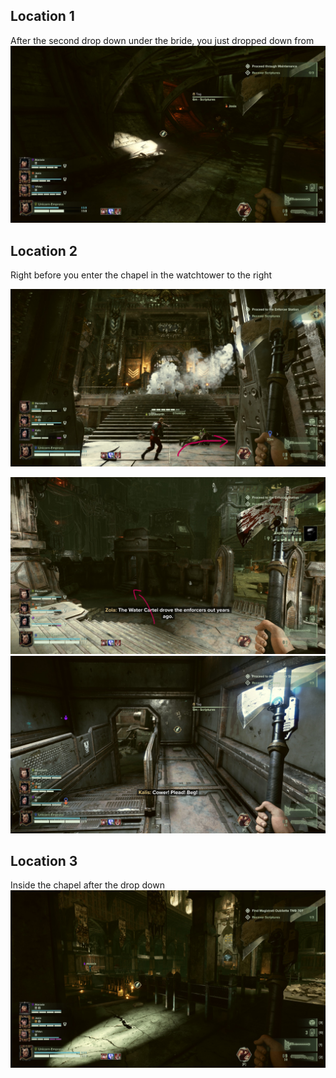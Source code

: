 ## Location 1
After the second drop down under the bride, you just dropped down from
![](images/20221121223218_1.jpg)

## Location 2
Right before you enter the chapel in the watchtower to the right

![](images/20221121203306_1_edit.jpg)

![](images/20221121203339_1_edit.jpg)
![](images/20221121203254_1.jpg)
## Location 3
Inside the chapel after the drop down
![](images/20221121224519_1.jpg)